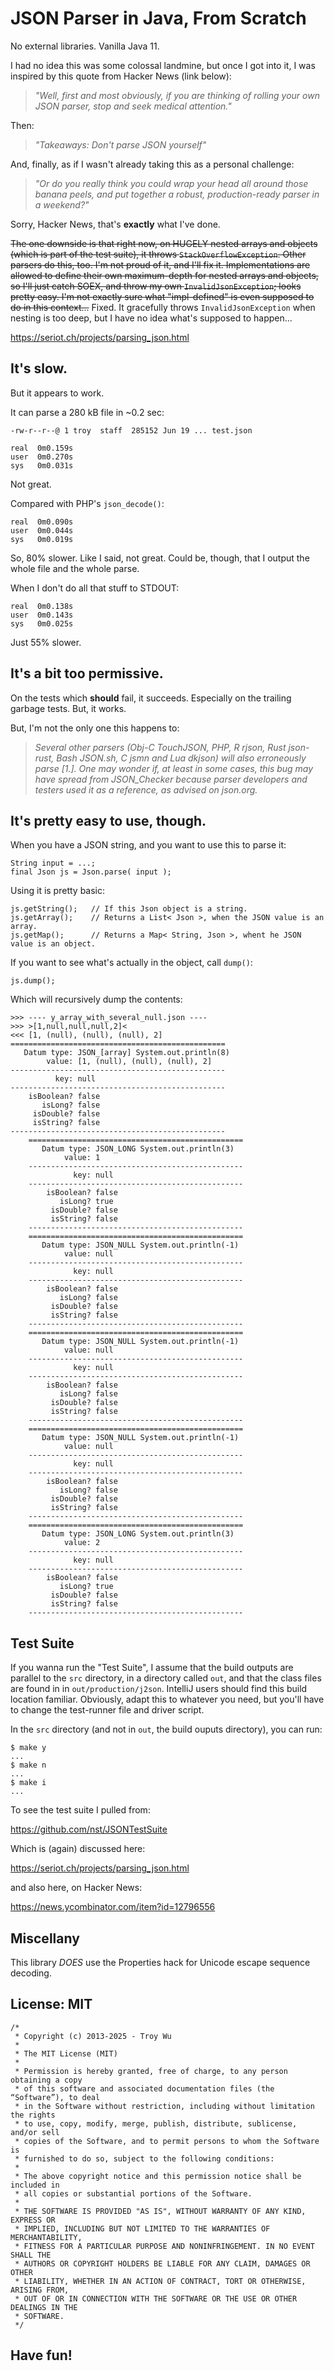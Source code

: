 # JSON Parser in Java, From Scratch

No external libraries.  Vanilla Java 11.

I had no idea this was some colossal landmine, but once I got into it, I was inspired by this quote from Hacker News (link below):

> *"Well, first and most obviously, if you are thinking of rolling your own JSON parser, stop and seek medical attention."*

Then:

> *"Takeaways: Don't parse JSON yourself"*

And, finally, as if I wasn't already taking this as a personal challenge:

> *"Or do you really think you could wrap your head all around those banana peels, and put together a robust, production-ready parser in a weekend?"*

Sorry, Hacker News, that's **exactly** what I've done.

~~The one downside is that right now, on HUGELY nested arrays and objects (which is part of the test suite), it throws `StackOverflowException`.  Other parsers do this, too.  I'm not proud of it, and I'll fix it.  Implementations are allowed to define their own maximum-depth for nested arrays and objects, so I'll just catch SOEX, and throw my own `InvalidJsonException`; looks pretty easy.  I'm not exactly sure what "impl-defined" is even supposed to do in this context...~~  Fixed.  It gracefully throws `InvalidJsonException` when nesting is too deep, but I have no idea what's supposed to happen...

https://seriot.ch/projects/parsing_json.html

## It's slow.

But it appears to work.

It can parse a 280 kB file in ~0.2 sec:

```
-rw-r--r--@ 1 troy  staff  285152 Jun 19 ... test.json

real  0m0.159s
user  0m0.270s
sys   0m0.031s
```

Not great.

Compared with PHP's `json_decode()`:

```
real  0m0.090s
user  0m0.044s
sys   0m0.019s
```

So, 80% slower.  Like I said, not great.  Could be, though, that I output the whole file and the whole parse.

When I don't do all that stuff to STDOUT:

```
real  0m0.138s
user  0m0.143s
sys   0m0.025s
```

Just 55% slower.

## It's a bit too permissive.

On the tests which **should** fail, it succeeds.  Especially on the trailing garbage tests.  But, it works.

But, I'm not the only one this happens to:

> *Several other parsers (Obj-C TouchJSON, PHP, R rjson, Rust json-rust, Bash JSON.sh, C jsmn and Lua dkjson) will also erroneously parse [1.]. One may wonder if, at least in some cases, this bug may have spread from JSON_Checker because parser developers and testers used it as a reference, as advised on json.org.*

## It's pretty easy to use, though.

When you have a JSON string, and you want to use this to parse it:

```
String input = ...;
final Json js = Json.parse( input );
```

Using it is pretty basic:

```
js.getString();   // If this Json object is a string.
js.getArray();    // Returns a List< Json >, when the JSON value is an array.
js.getMap();      // Returns a Map< String, Json >, whent he JSON value is an object.
```

If you want to see what's actually in the object, call `dump()`:

```
js.dump();
```

Which will recursively dump the contents:

```
>>> ---- y_array_with_several_null.json ----
>>> >[1,null,null,null,2]<
<<< [1, (null), (null), (null), 2]
================================================
   Datum type: JSON_[array] System.out.println(8)
        value: [1, (null), (null), (null), 2]
------------------------------------------------
          key: null
------------------------------------------------
    isBoolean? false
       isLong? false
     isDouble? false
     isString? false
------------------------------------------------
    ================================================
       Datum type: JSON_LONG System.out.println(3)
            value: 1
    ------------------------------------------------
              key: null
    ------------------------------------------------
        isBoolean? false
           isLong? true
         isDouble? false
         isString? false
    ------------------------------------------------
    ================================================
       Datum type: JSON_NULL System.out.println(-1)
            value: null
    ------------------------------------------------
              key: null
    ------------------------------------------------
        isBoolean? false
           isLong? false
         isDouble? false
         isString? false
    ------------------------------------------------
    ================================================
       Datum type: JSON_NULL System.out.println(-1)
            value: null
    ------------------------------------------------
              key: null
    ------------------------------------------------
        isBoolean? false
           isLong? false
         isDouble? false
         isString? false
    ------------------------------------------------
    ================================================
       Datum type: JSON_NULL System.out.println(-1)
            value: null
    ------------------------------------------------
              key: null
    ------------------------------------------------
        isBoolean? false
           isLong? false
         isDouble? false
         isString? false
    ------------------------------------------------
    ================================================
       Datum type: JSON_LONG System.out.println(3)
            value: 2
    ------------------------------------------------
              key: null
    ------------------------------------------------
        isBoolean? false
           isLong? true
         isDouble? false
         isString? false
    ------------------------------------------------
```

## Test Suite

If you wanna run the "Test Suite", I assume that the build outputs are parallel to the `src` directory, in a directory called `out`, and that the class files are found in in `out/production/j2son`.  IntelliJ users should find this build location familiar.  Obviously, adapt this to whatever you need, but you'll have to change the test-runner file and driver script.

In the `src` directory (and not in `out`, the build ouputs directory), you can run:

```
$ make y
...
$ make n
...
$ make i
...
```

To see the test suite I pulled from:

https://github.com/nst/JSONTestSuite

Which is (again) discussed here:

https://seriot.ch/projects/parsing_json.html

and also here, on Hacker News:

https://news.ycombinator.com/item?id=12796556

## Miscellany

This library *DOES* use the Properties hack for Unicode escape sequence decoding.

## License: MIT

```
/*
 * Copyright (c) 2013-2025 - Troy Wu
 *
 * The MIT License (MIT)
 *
 * Permission is hereby granted, free of charge, to any person obtaining a copy
 * of this software and associated documentation files (the “Software”), to deal
 * in the Software without restriction, including without limitation the rights
 * to use, copy, modify, merge, publish, distribute, sublicense, and/or sell
 * copies of the Software, and to permit persons to whom the Software is
 * furnished to do so, subject to the following conditions:
 *
 * The above copyright notice and this permission notice shall be included in
 * all copies or substantial portions of the Software.
 *
 * THE SOFTWARE IS PROVIDED "AS IS", WITHOUT WARRANTY OF ANY KIND, EXPRESS OR
 * IMPLIED, INCLUDING BUT NOT LIMITED TO THE WARRANTIES OF MERCHANTABILITY,
 * FITNESS FOR A PARTICULAR PURPOSE AND NONINFRINGEMENT. IN NO EVENT SHALL THE
 * AUTHORS OR COPYRIGHT HOLDERS BE LIABLE FOR ANY CLAIM, DAMAGES OR OTHER
 * LIABILITY, WHETHER IN AN ACTION OF CONTRACT, TORT OR OTHERWISE, ARISING FROM,
 * OUT OF OR IN CONNECTION WITH THE SOFTWARE OR THE USE OR OTHER DEALINGS IN THE
 * SOFTWARE.
 */
 ```

## Have fun!
